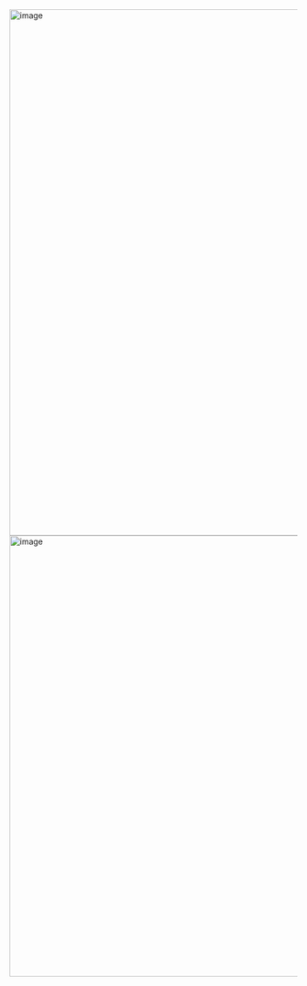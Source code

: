 <img width="1062" height="922" alt="image" src="https://github.com/user-attachments/assets/1f812c2b-e2d8-43d6-8695-659b6b4c5349" />
<img width="937" height="773" alt="image" src="https://github.com/user-attachments/assets/6b403614-0205-4f88-a73d-26221dc03d80" />
